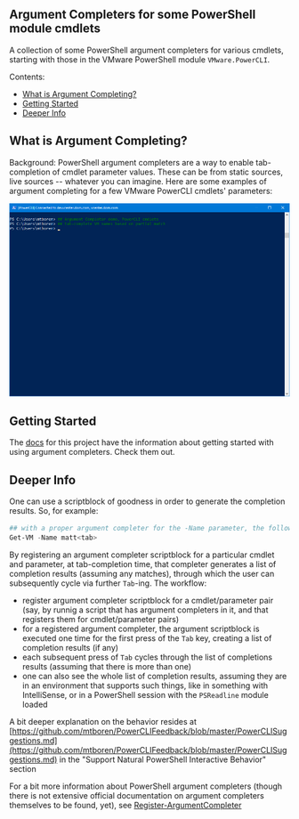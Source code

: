## Argument Completers for some PowerShell module cmdlets

A collection of some PowerShell argument completers for various cmdlets, starting with those in the VMware PowerShell module `VMware.PowerCLI`.

Contents:

- [What is Argument Completing?](#whatIsArgCompleting)
- [Getting Started](#gettingStarted)
- [Deeper Info](#deeperInfo)


<a id="whatIsArgCompleting"></a>
## What is Argument Completing?
Background: PowerShell argument completers are a way to enable tab-completion of cmdlet parameter values. These can be from static sources, live sources -- whatever you can imagine.  Here are some examples of argument completing for a few VMware PowerCLI cmdlets' parameters:

![Examples of Argument Completers for cmdlets from VMware.PowerCLI](docs/resources/ArgCompleterDemo_Keystrokes.gif)

<a id="gettingStarted"></a>
## Getting Started
The [docs](./docs) for this project have the information about getting started with using argument completers. Check them out.

<a id="deeperInfo"></a>
## Deeper Info

One can use a scriptblock of goodness in order to generate the completion results.  So, for example:
``` PowerShell
## with a proper argument completer for the -Name parameter, the following cycles through VMs whose name match the given string, live, from the given virtual infrastructure
Get-VM -Name matt<tab>
```
By registering an argument completer scriptblock for a particular cmdlet and parameter, at tab-completion time, that completer generates a list of completion results (assuming any matches), through which the user can subsequently cycle via further `Tab`-ing.  The workflow:
- register argument completer scriptblock for a cmdlet/parameter pair (say, by runnig a script that has argument completers in it, and that registers them for cmdlet/parameter pairs)
- for a registered argument completer, the argument scriptblock is executed one time for the first press of the `Tab` key, creating a list of completion results (if any)
- each subsequent press of `Tab` cycles through the list of completions results (assuming that there is more than one)
- one can also see the whole list of completion results, assuming they are in an environment that supports such things, like in something with IntelliSense, or in a PowerShell session with the `PSReadline` module loaded

A bit deeper explanation on the behavior resides at [https://github.com/mtboren/PowerCLIFeedback/blob/master/PowerCLISuggestions.md](https://github.com/mtboren/PowerCLIFeedback/blob/master/PowerCLISuggestions.md) in the "Support Natural PowerShell Interactive Behavior" section

For a bit more information about PowerShell argument completers (though there is not extensive official documentation on argument completers themselves to be found, yet), see [Register-ArgumentCompleter
](https://docs.microsoft.com/en-us/powershell/module/microsoft.powershell.core/register-argumentcompleter)
